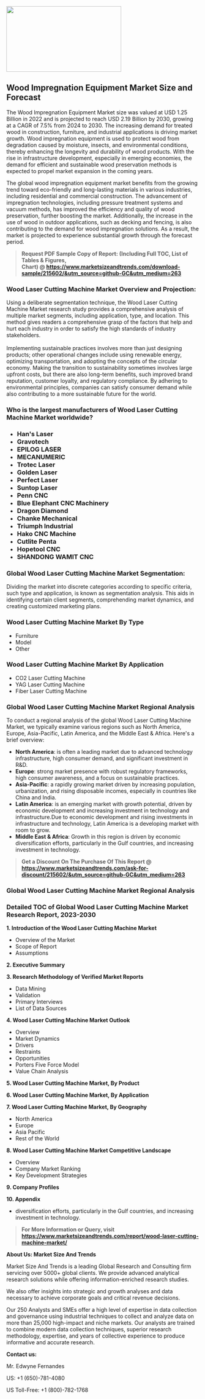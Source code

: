<p><img class="alignnone size-medium wp-image-20088" src="https://ffe5etoiles.com/wp-content/uploads/2024/12/MST1-300x171.png" alt="" width="300" height="171" /></p><h2>Wood Impregnation Equipment Market Size and Forecast</h2><p>The Wood Impregnation Equipment Market size was valued at USD 1.25 Billion in 2022 and is projected to reach USD 2.19 Billion by 2030, growing at a CAGR of 7.5% from 2024 to 2030. The increasing demand for treated wood in construction, furniture, and industrial applications is driving market growth. Wood impregnation equipment is used to protect wood from degradation caused by moisture, insects, and environmental conditions, thereby enhancing the longevity and durability of wood products. With the rise in infrastructure development, especially in emerging economies, the demand for efficient and sustainable wood preservation methods is expected to propel market expansion in the coming years.</p><p>The global wood impregnation equipment market benefits from the growing trend toward eco-friendly and long-lasting materials in various industries, including residential and commercial construction. The advancement of impregnation technologies, including pressure treatment systems and vacuum methods, has improved the efficiency and quality of wood preservation, further boosting the market. Additionally, the increase in the use of wood in outdoor applications, such as decking and fencing, is also contributing to the demand for wood impregnation solutions. As a result, the market is projected to experience substantial growth through the forecast period.</p></p><blockquote id="" class=""><strong>Request PDF Sample Copy of Report: (Including Full TOC, List of Tables &amp; Figures, Chart)&nbsp;@&nbsp;<strong><a href="https://www.marketsizeandtrends.com/download-sample/215602/&utm_source=github-GC&utm_medium=263" target="_blank">https://www.marketsizeandtrends.com/download-sample/215602/&utm_source=github-GC&utm_medium=263</a></strong></strong></blockquote><h3 id="" class="">Wood Laser Cutting Machine Market&nbsp;Overview and Projection:</h3><p id="" class="">Using a deliberate segmentation technique, the Wood Laser Cutting Machine Market research study provides a comprehensive analysis of multiple market segments, including application, type, and location. This method gives readers a comprehensive grasp of the factors that help and hurt each industry in order to satisfy the high standards of industry stakeholders. <br /> <br />Implementing sustainable practices involves more than just designing products; other operational changes include using renewable energy, optimizing transportation, and adopting the concepts of the circular economy. Making the transition to sustainability sometimes involves large upfront costs, but there are also long-term benefits, such improved brand reputation, customer loyalty, and regulatory compliance. By adhering to environmental principles, companies can satisfy consumer demand while also contributing to a more sustainable future for the world.</p><h3 id="" class="">Who is the largest manufacturers of&nbsp;Wood Laser Cutting Machine Market worldwide?</h3><h3 class=""><p><ul><li>Han's Laser </li><li> Gravotech </li><li> EPILOG LASER </li><li> MECANUMERIC </li><li> Trotec Laser </li><li> Golden Laser </li><li> Perfect Laser </li><li> Suntop Laser </li><li> Penn CNC </li><li> Blue Elephant CNC Machinery </li><li> Dragon Diamond </li><li> Chanke Mechanical </li><li> Triumph Industrial </li><li> Hako CNC Machine </li><li> Cutlite Penta </li><li> Hopetool CNC </li><li> SHANDONG WAMIT CNC</li></ul></p></h3><h3 id="" class="">Global&nbsp;Wood Laser Cutting Machine Market Segmentation:</h3><p id="" class="">Dividing the market into discrete categories according to specific criteria, such type and application, is known as segmentation analysis. This aids in identifying certain client segments, comprehending market dynamics, and creating customized marketing plans.</p><h3 id="" class="">Wood Laser Cutting Machine Market&nbsp;By Type</h3><p><p><ul><li>Furniture</li><li> Model</li><li> Other</p></li></ul></p></p><h3 id="" class="">Wood Laser Cutting Machine Market&nbsp;By Application</h3><p class=""><p><ul><li>CO2 Laser Cutting Machine</li><li> YAG Laser Cutting Machine</li><li> Fiber Laser Cutting Machine</li></ul></p></p><h3 id="" class="">Global Wood Laser Cutting Machine Market Regional Analysis</h3><p id="" class="">To conduct a regional analysis of the global Wood Laser Cutting Machine Market, we typically examine various regions such as North America, Europe, Asia-Pacific, Latin America, and the Middle East &amp; Africa. Here's a brief overview:</p><ul><li><strong>North America</strong>: is often a leading market due to advanced technology infrastructure, high consumer demand, and significant investment in R&amp;D.</li><li><strong>Europe</strong>: strong market presence with robust regulatory frameworks, high consumer awareness, and a focus on sustainable practices.</li><li><strong>Asia-Pacific</strong>: a rapidly growing market driven by increasing population, urbanization, and rising disposable incomes, especially in countries like China and India.</li><li><strong>Latin America</strong>: is an emerging market with growth potential, driven by economic development and increasing investment in technology and infrastructure.Due to economic development and rising investments in infrastructure and technology, Latin America is a developing market with room to grow.</li><li><strong>Middle East &amp; Africa</strong>: Growth in this region is driven by economic diversification efforts, particularly in the Gulf countries, and increasing investment in technology.</li></ul><blockquote id="" class=""><strong>Get a Discount On The Purchase Of This Report @ <strong><a href="https://www.marketsizeandtrends.com/ask-for-discount/215602/&utm_source=github-GC&utm_medium=263" target="_blank">https://www.marketsizeandtrends.com/ask-for-discount/215602/&utm_source=github-GC&utm_medium=263</a></strong></strong></blockquote><h3 id="" class="">Global Wood Laser Cutting Machine Market Regional Analysis</h3><h3 id="" class="">Detailed TOC of Global Wood Laser Cutting Machine Market Research Report, 2023-2030</h3><p id="" class=""><strong>1. Introduction of the Wood Laser Cutting Machine Market</strong></p><ul><li>Overview of the Market</li><li>Scope of Report</li><li>Assumptions</li></ul><p id="" class=""><strong>2. Executive Summary</strong></p><p id="" class=""><strong>3. Research Methodology of Verified Market Reports</strong></p><ul><li>Data Mining</li><li>Validation</li><li>Primary Interviews</li><li>List of Data Sources</li></ul><p id="" class=""><strong>4. Wood Laser Cutting Machine Market Outlook</strong></p><ul><li>Overview</li><li>Market Dynamics</li><li>Drivers</li><li>Restraints</li><li>Opportunities</li><li>Porters Five Force Model</li><li>Value Chain Analysis</li></ul><p id="" class=""><strong>5. Wood Laser Cutting Machine Market, By Product</strong></p><p id="" class=""><strong>6. Wood Laser Cutting Machine Market, By Application</strong></p><p id="" class=""><strong>7. Wood Laser Cutting Machine Market, By Geography</strong></p><ul><li>North America</li><li>Europe</li><li>Asia Pacific</li><li>Rest of the World</li></ul><p id="" class=""><strong>8. Wood Laser Cutting Machine Market Competitive Landscape</strong></p><ul><li>Overview</li><li>Company Market Ranking</li><li>Key Development Strategies</li></ul><p id="" class=""><strong>9. Company Profiles</strong></p><p id="" class=""><strong>10. Appendix</strong></p><ul><li>diversification efforts, particularly in the Gulf countries, and increasing investment in technology.</li></ul><blockquote id="" class=""><strong>For More Information or Query, visit <strong><strong><a href="https://www.marketsizeandtrends.com/report/wood-laser-cutting-machine-market/" target="_blank">https://www.marketsizeandtrends.com/report/wood-laser-cutting-machine-market/</a></strong></strong></strong></blockquote><p id="" class=""><strong>About Us: Market Size And Trends</strong></p><p id="" class="">Market Size And Trends is a leading Global Research and Consulting firm servicing over 5000+ global clients. We provide advanced analytical research solutions while offering information-enriched research studies.</p><p id="" class="">We also offer insights into strategic and growth analyses and data necessary to achieve corporate goals and critical revenue decisions.</p><p id="" class="">Our 250 Analysts and SMEs offer a high level of expertise in data collection and governance using industrial techniques to collect and analyze data on more than 25,000 high-impact and niche markets. Our analysts are trained to combine modern data collection techniques, superior research methodology, expertise, and years of collective experience to produce informative and accurate research.</p><p id="" class=""><strong>Contact us:</strong></p><p id="" class="">Mr. Edwyne Fernandes</p><p id="" class="">US: +1 (650)-781-4080</p><p id="" class="">US Toll-Free: +1 (800)-782-1768</p>

